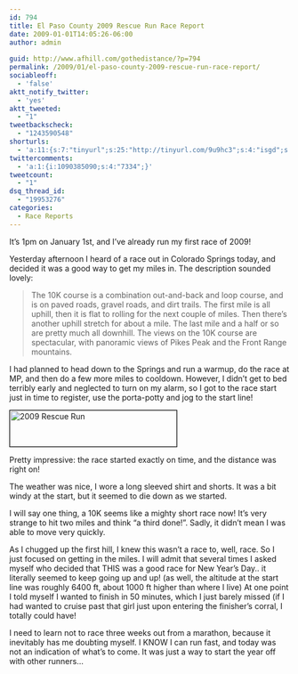 ```yaml
---
id: 794
title: El Paso County 2009 Rescue Run Race Report
date: 2009-01-01T14:05:26-06:00
author: admin
  
guid: http://www.afhill.com/gothedistance/?p=794
permalink: /2009/01/el-paso-county-2009-rescue-run-race-report/
sociableoff:
  - 'false'
aktt_notify_twitter:
  - 'yes'
aktt_tweeted:
  - "1"
tweetbackscheck:
  - "1243590548"
shorturls:
  - 'a:11:{s:7:"tinyurl";s:25:"http://tinyurl.com/9u9hc3";s:4:"isgd";s:17:"http://is.gd/flm5";s:5:"bitly";s:18:"http://bit.ly/Hbw8";s:5:"snipr";s:22:"http://snipr.com/9svwn";s:5:"snurl";s:22:"http://snurl.com/9svwn";s:7:"snipurl";s:24:"http://snipurl.com/9svwn";s:5:"adjix";s:207:"(10 Jan 2008 temporary restriction: API requires valid partnerID or partnerEmail key in request. Contact us if this affects you.) Invalid Adjix request. API documentation @ http://web.adjix.com/AdjixAPI.html";s:4:"advu";s:203:"(10 Jan 2008 temporary restriction: API requires valid partnerID or partnerEmail key in request. Contact us if this affects you.) Invalid Adjix request. API documentation @ http://web.ad.vu/AdjixAPI.html";s:4:"zima";s:19:"http://zi.ma/321a51";s:4:"trim";s:17:"http://tr.im/556v";s:9:"permalink";s:87:"http://www.afhill.com/gothedistance/2009/01/el-paso-county-2009-rescue-run-race-report/";}'
twittercomments:
  - 'a:1:{i:1090385090;s:4:"7334";}'
tweetcount:
  - "1"
dsq_thread_id:
  - "19953276"
categories:
  - Race Reports
---
```

It&#8217;s 1pm on January 1st, and I&#8217;ve already run my first race of 2009!

Yesterday afternoon I heard of a race out in Colorado Springs today, and decided it was a good way to get my miles in. The description sounded lovely:

> The 10K course is a combination out-and-back and loop course, and is on paved roads, gravel roads, and dirt trails. The first mile is all uphill, then it is flat to rolling for the next couple of miles. Then there&#8217;s another uphill stretch for about a mile. The last mile and a half or so are pretty much all downhill. The views on the 10K course are spectacular, with panoramic views of Pikes Peak and the Front Range mountains.

I had planned to head down to the Springs and run a warmup, do the race at MP, and then do a few more miles to cooldown. However, I didn&#8217;t get to bed terribly early and neglected to turn on my alarm, so I got to the race start just in time to register, use the porta-potty and jog to the start line!

[<img src="http://www.afhill.com/gothedistance/wp-content/uploads/2009/01/newyears-300x65.jpg" alt="2009 Rescue Run" title="2009 Rescue Run" width="300" height="65" class="aligncenter size-medium wp-image-795" style="border: 1px solid #000" />](http://www.afhill.com/gothedistance/wp-content/uploads/2009/01/newyears.jpg)

Pretty impressive: the race started exactly on time, and the distance was right on!

The weather was nice, I wore a long sleeved shirt and shorts. It was a bit windy at the start, but it seemed to die down as we started. 

I will say one thing, a 10K seems like a mighty short race now! It&#8217;s very strange to hit two miles and think &#8220;a third done!&#8221;. Sadly, it didn&#8217;t mean I was able to move very quickly.

As I chugged up the first hill, I knew this wasn&#8217;t a race to, well, race. So I just focused on getting in the miles. I will admit that several times I asked myself who decided that THIS was a good race for New Year&#8217;s Day.. it literally seemed to keep going up and up! (as well, the altitude at the start line was roughly 6400 ft, about 1000 ft higher than where I live) At one point I told myself I wanted to finish in 50 minutes, which I just barely missed (if I had wanted to cruise past that girl just upon entering the finisher&#8217;s corral, I totally could have! 

I need to learn not to race three weeks out from a marathon, because it inevitably has me doubting myself. I KNOW I can run fast, and today was not an indication of what&#8217;s to come. It was just a way to start the year off with other runners&#8230;